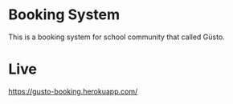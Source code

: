 # Booking System
This is a booking system for school community that called Güsto.

# Live
https://gusto-booking.herokuapp.com/
